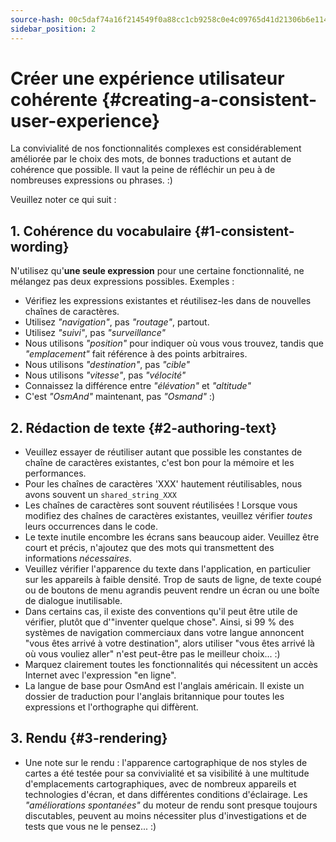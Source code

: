 ```yaml
---
source-hash: 00c5daf74a16f214549f0a88cc1cb9258c0e4c09765d41d21306b6e11418fa8c
sidebar_position: 2
---
```


# Créer une expérience utilisateur cohérente {#creating-a-consistent-user-experience}

La convivialité de nos fonctionnalités complexes est considérablement améliorée par le choix des mots, de bonnes traductions et autant de cohérence que possible. Il vaut la peine de réfléchir un peu à de nombreuses expressions ou phrases. :)

Veuillez noter ce qui suit :

## 1. Cohérence du vocabulaire {#1-consistent-wording}

N'utilisez qu'**une seule expression** pour une certaine fonctionnalité, ne mélangez pas deux expressions possibles. Exemples :

* Vérifiez les expressions existantes et réutilisez-les dans de nouvelles chaînes de caractères.
* Utilisez _"navigation"_, pas _"routage"_, partout.
* Utilisez _"suivi"_, pas _"surveillance"_
* Nous utilisons _"position"_ pour indiquer où vous vous trouvez, tandis que _"emplacement"_ fait référence à des points arbitraires.
* Nous utilisons _"destination"_, pas _"cible"_
* Nous utilisons _"vitesse"_, pas _"vélocité"_
* Connaissez la différence entre _"élévation"_ et _"altitude"_
* C'est _"OsmAnd"_ maintenant, pas _"Osmand"_ :)

## 2. Rédaction de texte {#2-authoring-text}

* Veuillez essayer de réutiliser autant que possible les constantes de chaîne de caractères existantes, c'est bon pour la mémoire et les performances.
* Pour les chaînes de caractères 'XXX' hautement réutilisables, nous avons souvent un `shared_string_XXX`
* Les chaînes de caractères sont souvent réutilisées ! Lorsque vous modifiez des chaînes de caractères existantes, veuillez vérifier _toutes_ leurs occurrences dans le code.
* Le texte inutile encombre les écrans sans beaucoup aider. Veuillez être court et précis, n'ajoutez que des mots qui transmettent des informations _nécessaires_.
* Veuillez vérifier l'apparence du texte dans l'application, en particulier sur les appareils à faible densité. Trop de sauts de ligne, de texte coupé ou de boutons de menu agrandis peuvent rendre un écran ou une boîte de dialogue inutilisable.
* Dans certains cas, il existe des conventions qu'il peut être utile de vérifier, plutôt que d'"inventer quelque chose". Ainsi, si 99 % des systèmes de navigation commerciaux dans votre langue annoncent "vous êtes arrivé à votre destination", alors utiliser "vous êtes arrivé là où vous vouliez aller" n'est peut-être pas le meilleur choix... :)
* Marquez clairement toutes les fonctionnalités qui nécessitent un accès Internet avec l'expression "en ligne".
* La langue de base pour OsmAnd est l'anglais américain. Il existe un dossier de traduction pour l'anglais britannique pour toutes les expressions et l'orthographe qui diffèrent.

## 3. Rendu {#3-rendering}

* Une note sur le rendu : l'apparence cartographique de nos styles de cartes a été testée pour sa convivialité et sa visibilité à une multitude d'emplacements cartographiques, avec de nombreux appareils et technologies d'écran, et dans différentes conditions d'éclairage. Les _"améliorations spontanées"_ du moteur de rendu sont presque toujours discutables, peuvent au moins nécessiter plus d'investigations et de tests que vous ne le pensez... :)